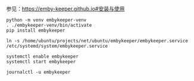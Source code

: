 参见：https://emby-keeper.github.io#安装与使用

```
python -m venv embykeeper-venv
. ./embykeeper-venv/bin/activate
pip install embykeeper
```

```
ln -s /home/ubuntu/projects/net/ubuntu/embykeeper/embykeeper.service /etc/systemd/system/embykeeper.service
```

```
systemctl enable embykeeper
systemctl start embykeeper
```

```
journalctl -u embykeeper
```
